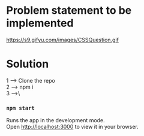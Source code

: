 # Problem statement to be implemented

https://s9.gifyu.com/images/CSSQuestion.gif

# Solution 

1 --> Clone the repo\
2 --> npm i\
3 -->\
### `npm start`

Runs the app in the development mode.\
Open [http://localhost:3000](http://localhost:3000) to view it in your browser.

